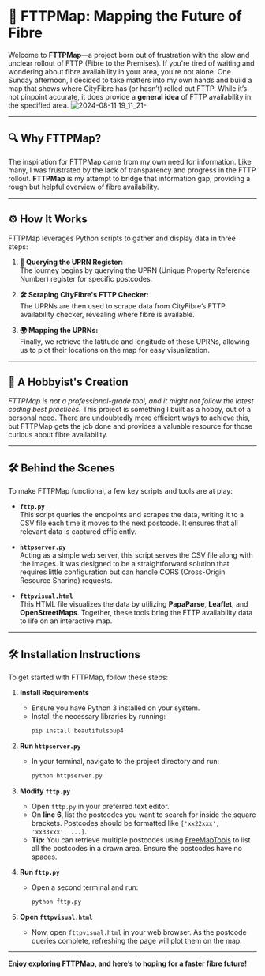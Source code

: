 # 🚀 **FTTPMap: Mapping the Future of Fibre**

Welcome to **FTTPMap**—a project born out of frustration with the slow and unclear rollout of FTTP (Fibre to the Premises). If you're tired of waiting and wondering about fibre availability in your area, you're not alone. One Sunday afternoon, I decided to take matters into my own hands and build a map that shows where CityFibre has (or hasn’t) rolled out FTTP. While it’s not pinpoint accurate, it does provide a **general idea** of FTTP availability in the specified area.
![2024-08-11 19_11_21-](https://github.com/user-attachments/assets/2f8d3841-4586-44e5-b38f-0051c957c20c)

---

## 🔍 **Why FTTPMap?**

The inspiration for FTTPMap came from my own need for information. Like many, I was frustrated by the lack of transparency and progress in the FTTP rollout. **FTTPMap** is my attempt to bridge that information gap, providing a rough but helpful overview of fibre availability.

---

## ⚙️ **How It Works**

FTTPMap leverages Python scripts to gather and display data in three steps:

1. **📌 Querying the UPRN Register:**  
   The journey begins by querying the UPRN (Unique Property Reference Number) register for specific postcodes.

2. **🛠 Scraping CityFibre's FTTP Checker:**  
   The UPRNs are then used to scrape data from CityFibre’s FTTP availability checker, revealing where fibre is available.

3. **🌍 Mapping the UPRNs:**  
   Finally, we retrieve the latitude and longitude of these UPRNs, allowing us to plot their locations on the map for easy visualization.

---

## 🎨 **A Hobbyist's Creation**

*FTTPMap is not a professional-grade tool, and it might not follow the latest coding best practices.* This project is something I built as a hobby, out of a personal need. There are undoubtedly more efficient ways to achieve this, but FTTPMap gets the job done and provides a valuable resource for those curious about fibre availability.

---

## 🛠 **Behind the Scenes**

To make FTTPMap functional, a few key scripts and tools are at play:

- **`fttp.py`**  
  This script queries the endpoints and scrapes the data, writing it to a CSV file each time it moves to the next postcode. It ensures that all relevant data is captured efficiently.

- **`httpserver.py`**  
  Acting as a simple web server, this script serves the CSV file along with the images. It was designed to be a straightforward solution that requires little configuration but can handle CORS (Cross-Origin Resource Sharing) requests.

- **`fttpvisual.html`**  
  This HTML file visualizes the data by utilizing **PapaParse**, **Leaflet**, and **OpenStreetMaps**. Together, these tools bring the FTTP availability data to life on an interactive map.

---

## 🛠 **Installation Instructions**

To get started with FTTPMap, follow these steps:

1. **Install Requirements**
    - Ensure you have Python 3 installed on your system.
    - Install the necessary libraries by running:
      ```bash
      pip install beautifulsoup4
      ```

2. **Run `httpserver.py`**
    - In your terminal, navigate to the project directory and run:
      ```bash
      python httpserver.py
      ```

3. **Modify `fttp.py`**
    - Open `fttp.py` in your preferred text editor.
    - On **line 6**, list the postcodes you want to search for inside the square brackets. Postcodes should be formatted like `['xx22xxx', 'xx33xxx', ...]`.
    - **Tip:** You can retrieve multiple postcodes using [FreeMapTools](https://www.freemaptools.com/find-uk-postcodes-inside-user-defined-area.htm) to list all the postcodes in a drawn area. Ensure the postcodes have no spaces.

4. **Run `fttp.py`**
    - Open a second terminal and run:
      ```bash
      python fttp.py
      ```

5. **Open `fttpvisual.html`**
    - Now, open `fttpvisual.html` in your web browser. As the postcode queries complete, refreshing the page will plot them on the map.

---

**Enjoy exploring FTTPMap, and here’s to hoping for a faster fibre future!**
